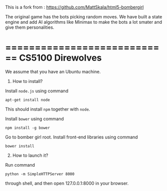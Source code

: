 This is a fork from : https://github.com/MattSkala/html5-bombergirl

The original game has the bots picking random moves.  We have built a state engine and add AI algorithms like Minimax to make the bots a lot smater and give them personalities.

============================
          CS5100
        Direwolves
============================

We assume that you have an Ubuntu machine.

1. How to install?

Install `node.js` using command
```
apt-get install node
```
This should install `npm` together with `node`.

Install `bower` using command

```
npm install -g bower
```

Go to bomber girl root.
Install front-end libraries using command

```
bower install
```

2. How to launch it?

Run command
```
python -m SimpleHTTPServer 8000
```
through shell, and then open 127.0.0.1:8000 in your browser.
